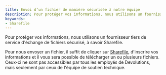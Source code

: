 ```yaml
---
title: Envoi d’un fichier de manière sécurisée à notre équipe
description: Pour protéger vos informations, nous utilisons un fournisseur tiers de service d'échange de fichiers sécurisé, à savoir Sharefile.
keywords:
- Sharefile
---
```

Pour protéger vos informations, nous utilisons un fournisseur tiers de service d'échange de fichiers sécurisé, à savoir Sharefile.  

Pour nous envoyer un fichier, il suffit de cliquer sur [Sharefile](https://devolutions.sharefile.com/filedrop), d'inscrire vos informations et il vous sera possible de télécharger un ou plusieurs fichiers. Ceux-ci ne sont pas accessibles par tous les employés de Devolutions, mais seulement par ceux de l'équipe de soutien technique.  


